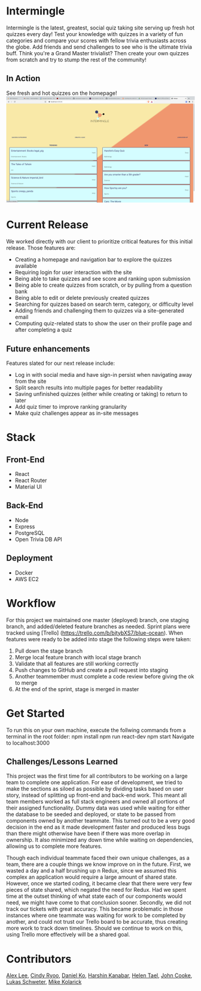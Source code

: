 # Intermingle
Intermingle is the latest, greatest, social quiz taking site serving up fresh hot quizzes every day! Test your knowledge with quizzes in a variety of fun categories and compare your scores with fellow trivia enthusiasts across the globe. Add friends and send challenges to see who is the ultimate trivia buff. Think you're a Grand Master trivialist? Then create your own quizzes from scratch and try to stump the rest of the community!

## In Action
See fresh and hot quizzes on the homepage!
![Intermingle homepage](https://github.com/TeamStrawberry/strawberry/blob/stage/images/homepage.png?raw=true)


# Current Release
We worked directly with our client to prioritize critical features for this initial release.
Those features are:
 - Creating a homepage and navigation bar to explore the quizzes available
 - Requiring login for user interaction with the site
 - Being able to take quizzes and see score and ranking upon submission
 - Being able to create quizzes from scratch, or by pulling from a question bank
 - Being able to edit or delete previously created quizzes
 - Searching for quizzes based on search term, category, or difficulty level
 - Adding friends and challenging them to quizzes via a site-generated email
 - Computing quiz-related stats to show the user on their profile page and after completing a quiz

 ## Future enhancements
 Features slated for our next release include:
 - Log in with social media and have sign-in persist when navigating away from the site
 - Split search results into multiple pages for better readability
 - Saving unfinished quizzes (either while creating or taking) to return to later
 - Add quiz timer to improve ranking granularity
 - Make quiz challenges appear as in-site messages

# Stack
## Front-End
 - React
 - React Router
 - Material UI

## Back-End
 - Node
 - Express
 - PostgreSQL
 - Open Trivia DB API

## Deployment
 - Docker
 - AWS EC2

 # Workflow
 For this project we maintained one master (deployed) branch, one staging branch, and added/deleted feature branches as needed. Sprint plans were tracked using [Trello] (https://trello.com/b/bjtybXS7/blue-ocean). When features were ready to be added into stage the following steps were taken:
  1. Pull down the stage branch
  2. Merge local feature branch with local stage branch
  3. Validate that all features are still working correctly
  4. Push changes to GitHub and create a pull request into staging
  5. Another teammember must complete a code review before giving the ok to merge
  6. At the end of the sprint, stage is merged in master

# Get Started
  To run this on your own machine, execute the follwing commands from a terminal in the root folder:
    npm install
    npm run react-dev
    npm start
  Navigate to localhost:3000

## Challenges/Lessons Learned
  This project was the first time for all contributors to be working on a large team to complete one application. For ease of development, we tried to make the sections as siloed as possible by dividing tasks based on user story, instead of splitting up front-end and back-end work. This meant all team members worked as full stack engineers and owned all portions of their assigned functionality. Dummy data was used while waiting for either the database to be seeded and deployed, or state to be passed from components owned by another teammate. This turned out to be a very good decision in the end as it made development faster and produced less bugs than there might otherwise have been if there was more overlap in ownership. It also minimized any down time while waiting on dependencies, allowing us to complete more features.

  Though each individual teammate faced their own unique challenges, as a team, there are a couple things we know improve on in the future. First, we wasted a day and a half brushing up n Redux, since we assumed this complex an application would require a large amount of shared state. However, once we started coding, it became clear that there were very few pieces of state shared, which negated the need for Redux. Had we spent time at the outset thinking of what state each of our components would need, we might have come to that conclusion sooner. Secondly, we did not track our tickets with great accuracy. This became problematic in those instances where one teammate was waiting for work to be completed by another, and could not trust our Trello board to be accurate, thus creating more work to track down timelines. Should we continue to work on this, using Trello more effectively will be a shared goal.

  # Contributors
  [Alex Lee](https://github.com/acerslee), [Cindy Ryoo](https://github.com/cindyryoo7), [Daniel Ko](https://github.com/danielko14), [Harshin Kanabar](https://github.com/Hkanabar), [Helen Tael](https://github.com/htael), [John Cooke](https://github.com/john-cooke832), [Lukas Schweter](https://github.com/lukas-schweter), [Mike Kolarick](https://github.com/koalarick)
